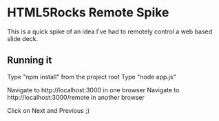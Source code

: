 # HTML5Rocks Remote Spike
This is a quick spike of an idea I've had to remotely control a web based slide deck.

## Running it
Type "npm install" from the project root
Type "node app.js"

Navigate to http://localhost:3000 in one browser
Navigate to http://localhost:3000/remote in another browser

Click on Next and Previous ;)
